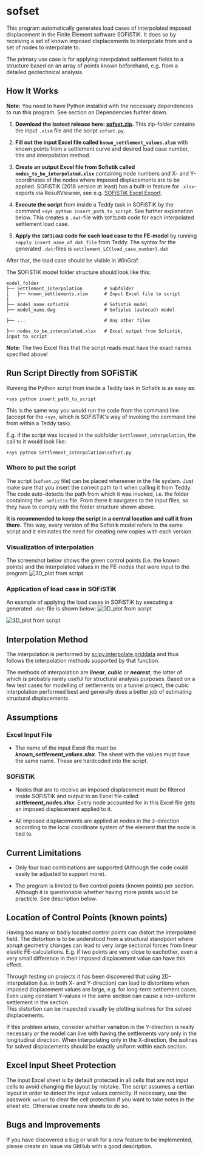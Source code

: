 # sofset
This program automatically generates load cases of interpolated imposed displacement in the Finite Element software SOFiSTiK. It does so by receiving a set of known imposed displacements to interpolate from and a set of nodes to interpolate to. 

The primary use case is for applying interpolated settlement fields to a structure based on an array of points known beforehand, e.g. from a detailed geotechnical analysis. 

## How It Works

**Note:** You need to have Python installed with the necessary dependencies to run this program. See section on Dependencies furhter down.

1. **Download the lastest release here: [sofset.zip](https://github.com/timskovjacobsen/sofset/releases/download/v0.1.0/sofset.zip).** This zip-folder contains the input `.xlsm` file and the script `sofset.py`.

2. **Fill out the input Excel file called `known_settlement_values.xlsm`** with known points from a settlement curve and desired load case number, title and interpolation method.  

3. **Create an output Excel file from Sofistik called `nodes_to_be_interpolated.xlsx`** containing node numbers and X- and Y-coordinates of the nodes where imposed displacements are to be applied. SOFiSTiK (2018 version at least) has a built-in feature for `.xlsx`-exports via ResultViewver, see e.g. [SOFiSTiK Excel Export](https://www.sofistik.de/documentation/2018/en/tutorials/listoftutorials/general-workflows/export_results_to_excel.htm). 

4. **Execute the script** from inside a Teddy task in SOFiSTiK by the command `+sys python insert_path_to_script`. See further explanation below. This creates a `.dat`-file with `SOFILOAD` code for each interpolated settlement load case.
5. **Apply the `SOFILOAD` code for each load case to the FE-model** by running `+apply insert_name_of_dat_file` from Teddy. The syntax for the generated `.dat`-files is `settlement_LC{load_case_number}.dat`

After that, the load case should be visible in WinGraf.

The SOFiSTiK model folder structure should look like this:
```
model_folder
├── Settlement_interpolation        # Subfolder
|   ├── known_settlements.xlsm      # Input Excel file to script 
|
├── model_name.sofistik             # Sofistik model
├── model_name.dwg                  # Sofiplus (autocad) model

├── ...                             # Any other files

├── nodes_to_be_interpolated.xlsx   # Excel output from Sofistik, input to script
```
**Note:** The two Excel files that the script reads must have the exact names specified above!

## Run Script Directly from SOFiSTiK
Running the Python script from inside a Teddy task in Sofistik is as easy as:

```
+sys python insert_path_to_script
```
This is the same way you would run the code from the command line (accept for the `+sys`, which is SOFiSTiK's way of invoking the command line from within a Teddy task).

E.g. if the script was located in the subfolder `Settlement_interpolation`, the call to it would look like:
```
+sys python Settlement_interpolation\sofset.py
```

### Where to put the script
The script (`sofset.py` file) can be placed whereever in the file system. Just make sure that you insert the correct path to it when calling it from Teddy. The code auto-detects the path from which it was invoked, i.e. the folder containing the `.sofistik` file. From there it navigates to the input files, so they have to comply with the folder structure shown above. 

**It is recommended to keep the script in a central location and call it from there.** This way, every version of the Sofistik model refers to the same script and it elminates the need for creating new copies with each version. 

<!-- ## Dependencies
TODO: The dependencies for the script are listed in the file called `requirements.txt`. -->

### Visualization of interpolation
The screenshot below shows the green control points (i.e. the known points) and the interpolated values in the FE-nodes that were input to the program
![3D_plot from script](https://github.com/timskovjacobsen/sofset/blob/assets/Interpolation_3D_plot.PNG)

### Application of load case in SOFiSTiK
An example of applying the load cases in SOFiSTiK by executing a generated `.dat`-file is shown below:
![3D_plot from script](https://github.com/timskovjacobsen/sofset/blob/assets/Settlements_interpolated_by_Python.PNG)

![3D_plot from script](https://github.com/timskovjacobsen/sofset/blob/assets/Settlements_interpolated_by_Python_XZ_plane.PNG)

## Interpolation Method

The interpolation is performed by [scipy.interpolate.griddata](https://docs.scipy.org/doc/scipy/reference/generated/scipy.interpolate.griddata.html) and thus follows the interpolation methods supported by that function. 

The methods of interpolation are ***linear***, ***cubic*** or ***nearest***, the latter of which is probably rarely useful for structural analysis purposes. Based on a few test cases for modelling of settlements on a tunnel project, the cubic interpolation performed best and generally does a better job of estimating structural displacements. 

## Assumptions

### Excel Input File
   * The name of the input Excel file must be ***known_settlement_values.xlsx***. The sheet with the values must have the same name. These are hardcoded into the script.    

### SOFiSTiK      
   * Nodes that are to receive an imposed displacement must be filtered inside SOFiSTiK and output to an Excel file called ***settlement_nodes.xlsx***. Every node accounted for in this Excel file gets an imposed displacement applied to it.
   
   * All imposed displacements are applied at nodes in the z-direction according to the local coordinate system of the element that the node is tied to.  

## Current Limitations

* Only four load combinations are supported (Although the code could easily be adjusted to support more). 

* The program is limited to five control points (known points) per section. Although it is questionable whether having more points would be practicle. See description below.

## Location of Control Points (known points)

Having too many or badly located control points can distort the interpolated field. The distortion is to be understood from a structural standpoint where abrupt geometry changes can lead to very large sectional forces from linear elastic FE-calculations. E.g. if two points are very close to eachother, even a very small difference in their imposed displacement value can have this effect. 

Through testing on projects it has been discovered that using 2D-interpolation (i.e. in both X- and Y-direction) can lead to distortions when imposed displacement values are large, e.g. for long-term settlement cases. Even using constant Y-values in the same section can cause a non-uniform settlement in the section.  
This distortion can be inspected visually by plotting isolines for the solved displacements.
<!-- TODO: Show screenshots explaining this -->

If this problem arises, consider whether variation in the Y-direction is really necessary or the model can live with having the settlements vary only in the longitudinal direction. When interpolating only in the X-direction, the isolines for solved displacements should be exactly uniform within each section.
<!-- TODO: Show screenshots explaining this -->

## Excel Input Sheet Protection
The input Excel sheet is by default protected in all cells that are not input cells to avoid changing the layout by mistake. The script assumes a certian layout in order to detect the input values correctly. If necessary, use the passwork `sofset` to clear the cell protection if you want to take notes in the sheet etc. Otherwise create new sheets to do so.

## Bugs and Improvements 
If you have discovered a bug or wish for a new feature to be implemented, please create an Issue via GitHub with a good description.

<!-- ## Contributions TODO: Add markdown file describing how to contribute-->


